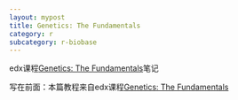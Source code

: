 ```yaml
---
layout: mypost
title: Genetics: The Fundamentals
category: r
subcategory: r-biobase
---
```

edx课程[Genetics: The Fundamentals](https://learning.edx.org/course/course-v1:MITx+7.03.1x+1T2025/home)笔记

<!-- more -->

写在前面：本篇教程来自edx课程[Genetics: The Fundamentals](https://learning.edx.org/course/course-v1:MITx+7.03.1x+1T2025/home)

